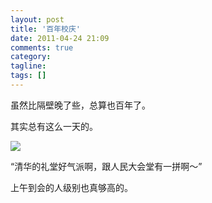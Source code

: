 ```yaml
---
layout: post
title: '百年校庆'
date: 2011-04-24 21:09
comments: true
category:
tagline:
tags: []
---
```


虽然比隔壁晚了些，总算也百年了。

其实总有这么一天的。

![](https://dn-qingpei-image.qbox.me/in_post/Tsinghua100_Logo.jpg)

“清华的礼堂好气派啊，跟人民大会堂有一拼啊～”

上午到会的人级别也真够高的。
